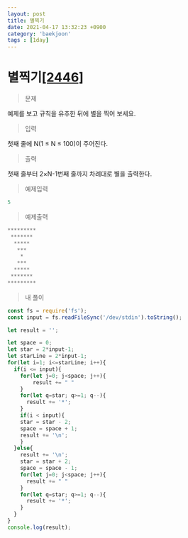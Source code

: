 ```yaml
---
layout: post
title: 별찍기
date: 2021-04-17 13:32:23 +0900
category: 'baekjoon'
tags : [1day]
---
```

# 별찍기[[2446]][별찍기]
>문제

예제를 보고 규칙을 유추한 뒤에 별을 찍어 보세요.

>입력

첫째 줄에 N(1 ≤ N ≤ 100)이 주어진다.

>출력

첫째 줄부터 2×N-1번째 줄까지 차례대로 별을 출력한다.

>예제입력

```cpp
5
```
>예제출력

```cpp
*********
 *******
  *****
   ***
    *
   ***
  *****
 *******
*********
```

>내 풀이

```javascript
const fs = require('fs');
const input = fs.readFileSync('/dev/stdin').toString();

let result = '';

let space = 0;
let star = 2*input-1;
let starLine = 2*input-1;
for(let i=1; i<=starLine; i++){
  if(i <= input){
    for(let j=0; j<space; j++){
        result += " "
    }
    for(let q=star; q>=1; q--){
      result += '*';
    }
    if(i < input){
    star = star - 2;
    space = space + 1;
    result += '\n';
    }
  }else{
    result += '\n';
    star = star + 2;
    space = space - 1;
    for(let j=0; j<space; j++){
      result += " "
    }
    for(let q=star; q>=1; q--){
      result += '*';
    }
  }
}
console.log(result);
```

[별찍기]:https://www.acmicpc.net/problem/2446